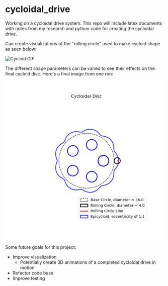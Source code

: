 # cycloidal_drive

Working on a cycloidal drive system. This repo will include  latex documents with notes from my research and python code for creating the cycloidal drive.

Can create visualizations of the "rolling circle" used to make cycloid shape as seen below:

![Cycloid GIF](/imgs/plot_ecc_1.1_03_31_2023_08//07)

The different shape parameters can be varied to see their effects on the final cycloid disc.
Here's a final image from one run:

![Cyloid PNG](imgs/cycloid_plot_03_31_2023_0822.png)

Some future goals for this project:
- Improve visualization
    - Potentially create 3D animations of a completed cycloidal drive in motion
- Refactor code base
- Improve testing